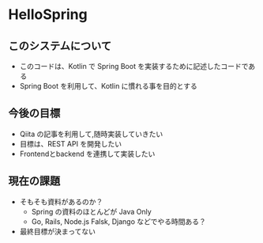 # HelloSpring
## このシステムについて
- このコードは、Kotlin で Spring Boot を実装するために記述したコードである
- Spring Boot を利用して、Kotlin に慣れる事を目的とする
## 今後の目標

- Qiita の記事を利用して,随時実装していきたい
- 目標は、REST API を開発したい
- Frontendとbackend を連携して実装したい

## 現在の課題
- そもそも資料があるのか？
    - Spring の資料のほとんどが Java Only
    - Go, Rails, Node.js Falsk, Django などでやる時間ある？
- 最終目標が決まってない

